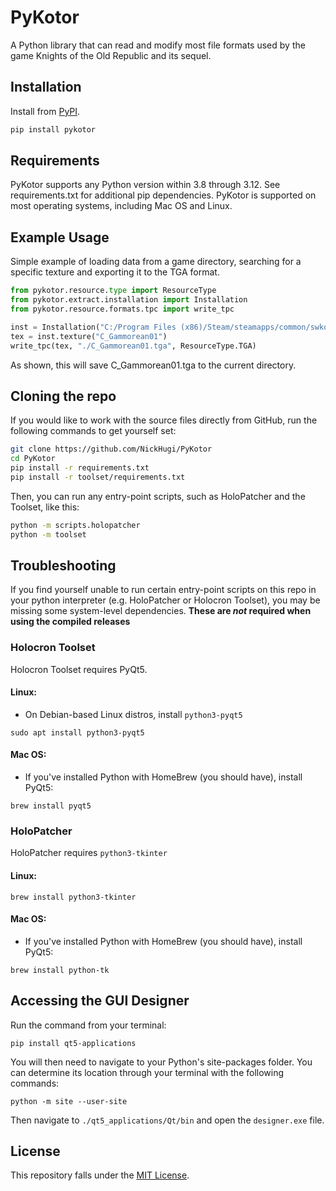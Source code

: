 PyKotor
=======
A Python library that can read and modify most file formats used by the game Knights of the Old Republic and its sequel.

## Installation
Install from [PyPI](https://pypi.org/project/PyKotor/).
```bash
pip install pykotor
```

## Requirements
PyKotor supports any Python version within 3.8 through 3.12. See requirements.txt for additional pip dependencies.
PyKotor is supported on most operating systems, including Mac OS and Linux.

## Example Usage
Simple example of loading data from a game directory, searching for a specific texture and exporting it to the TGA format.
```python
from pykotor.resource.type import ResourceType
from pykotor.extract.installation import Installation
from pykotor.resource.formats.tpc import write_tpc

inst = Installation("C:/Program Files (x86)/Steam/steamapps/common/swkotor")
tex = inst.texture("C_Gammorean01")
write_tpc(tex, "./C_Gammorean01.tga", ResourceType.TGA)
```
As shown, this will save C_Gammorean01.tga to the current directory.

## Cloning the repo
If you would like to work with the source files directly from GitHub, run the following commands to get yourself set:
```bash
git clone https://github.com/NickHugi/PyKotor
cd PyKotor
pip install -r requirements.txt
pip install -r toolset/requirements.txt
```
Then, you can run any entry-point scripts, such as HoloPatcher and the Toolset, like this:
```bash
python -m scripts.holopatcher
python -m toolset
```

## Troubleshooting
If you find yourself unable to run certain entry-point scripts on this repo in your python interpreter (e.g. HoloPatcher or Holocron Toolset), you may be missing some system-level dependencies. **These are *not* required when using the compiled releases**
### Holocron Toolset
Holocron Toolset requires PyQt5.
#### Linux:
- On Debian-based Linux distros, install `python3-pyqt5`
```commandline
sudo apt install python3-pyqt5
```
#### Mac OS:
- If you've installed Python with HomeBrew (you should have), install PyQt5:
```commandline
brew install pyqt5
```
### HoloPatcher
HoloPatcher requires `python3-tkinter`
#### Linux:
```commandline
brew install python3-tkinter
```
#### Mac OS:
- If you've installed Python with HomeBrew (you should have), install PyQt5:
```commandline
brew install python-tk
```

## Accessing the GUI Designer

Run the command from your terminal:

```commandline
pip install qt5-applications
```

You will then need to navigate to your Python's site-packages folder. You can determine its location through your terminal
with the following commands:

```commandline
python -m site --user-site
```

Then navigate to ```./qt5_applications/Qt/bin``` and open the ```designer.exe``` file.

## License
This repository falls under the [MIT License](https://github.com/NickHugi/PyKotor/blob/master/README.md).
